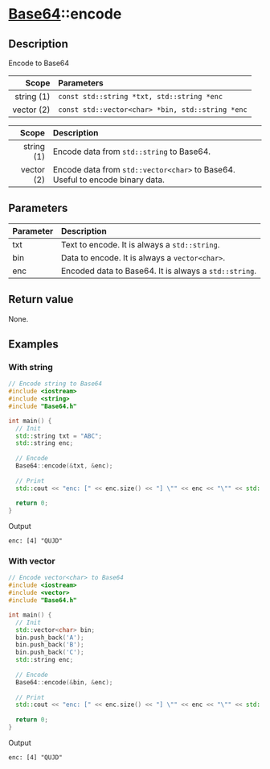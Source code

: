 # [Base64](Base64.md)::encode

## Description
Encode to Base64

|Scope       |Parameters                                      |
|-----------:|:-----------------------------------------------|
|string (1)  |`const std::string *txt, std::string *enc`      |
|vector (2)  |`const std::vector<char> *bin, std::string *enc`|

|Scope       |Description                                                                   |
|-----------:|:-----------------------------------------------------------------------------|
|string (1)  |Encode data from `std::string` to Base64.                                     |
|vector (2)  |Encode data from `std::vector<char>` to Base64. Useful to encode binary data. |

## Parameters

|Parameter | Description                                          |
|:---------|:-----------------------------------------------------|
|txt       |Text to encode. It is always a `std::string`.         |
|bin       |Data to encode. It is always a `vector<char>`.        |
|enc       |Encoded data to Base64. It is always a `std::string`. |

## Return value

None.

## Examples

### With string

```C++
// Encode string to Base64
#include <iostream>
#include <string>
#include "Base64.h"

int main() {
  // Init
  std::string txt = "ABC";
  std::string enc;
  
  // Encode
  Base64::encode(&txt, &enc);
  
  // Print
  std::cout << "enc: [" << enc.size() << "] \"" << enc << "\"" << std::endl;
  
  return 0;
}
```

Output

```shell
enc: [4] "QUJD"
```

### With vector

```C++
// Encode vector<char> to Base64
#include <iostream>
#include <vector>
#include "Base64.h"

int main() {
  // Init
  std::vector<char> bin;
  bin.push_back('A');
  bin.push_back('B');
  bin.push_back('C');
  std::string enc;
  
  // Encode
  Base64::encode(&bin, &enc);
  
  // Print
  std::cout << "enc: [" << enc.size() << "] \"" << enc << "\"" << std::endl;
  
  return 0;
}
```

Output

```shell
enc: [4] "QUJD"
```
